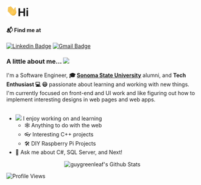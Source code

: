 <h1> <img src="https://raw.githubusercontent.com/ABSphreak/ABSphreak/master/gifs/Hi.gif" width="30px">Hi</h1>
</h1>

#### 📬 Find me at
[![Linkedin Badge](https://img.shields.io/badge/-LinkedIn-blue?style=flat-square&logo=Linkedin&logoColor=white&link=https://www.linkedin.com/in/hemanthkollipara/)](https://www.linkedin.com/in/guy-greenleaf/)
[![Gmail Badge](https://img.shields.io/badge/-Gmail-d14836?style=flat-square&logo=Gmail&logoColor=white&link=mailto:defcon.sentinal95@gmail.com)](mailto:yaweh23@gmail.com)

### A little about me...  <img src="https://media.giphy.com/media/8A76LJJUJUZ92iblNx/giphy.gif" width="50"> 
I'm a Software Engineer, **🎓 [Sonoma State University](https://www.sonoma.edu/)** alumni, and **Tech Enthusiast 💻 😃** passionate about learning and working with new things. I'm currently focused on front-end and UI work and like figuring out how to implement interesting designs in web pages and web apps.<br/><br/>

- <img src="https://media.giphy.com/media/WUlplcMpOCEmTGBtBW/giphy.gif" width="30">  I enjoy working on and learning
    - 🕸️ Anything to do with the web
    - 👓 Interesting C++ projects
    - 🛠 DIY Raspberry Pi Projects
- 💬 Ask me about C#, SQL Server, and Next!


<p align="center">
<img align="center" src="https://github-readme-stats.vercel.app/api?username=guygreenleaf&show_icons=true&line_height=21&theme=tokyonight" alt="guygreenleaf's Github Stats" />
</p>



![Profile Views](https://komarev.com/ghpvc/?username=guygreenleaf)
